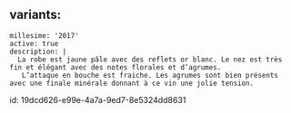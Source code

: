 variants:
  -
    millesime: '2017'
    active: true
    description: |
      La robe est jaune pâle avec des reflets or blanc. Le nez est très fin et élégant avec des notes florales et d’agrumes.
       L’attaque en bouche est fraiche. Les agrumes sont bien présents avec une finale minérale donnant à ce vin une jolie tension.
      
id: 19dcd626-e99e-4a7a-9ed7-8e5324dd8631
